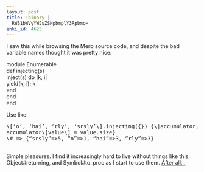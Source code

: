 ```yaml
---
layout: post
title: !binary |-
  RW51bWVyYWJsZSNpbmplY3Rpbmc=
enki_id: 4625
---
```


I saw this while browsing the Merb source code, and despite the bad
variable names thought it was pretty nice:

module Enumerable  
def injecting(s)  
inject(s) do \|k, i\|  
yield(k, i); k  
end  
end  
end

Use like:

<pre>
\[‘o’, ‘hai’, ‘rly’, ‘srsly’\].injecting({}) {\|accumulator, value\|
accumulator\[value\] = value.size}  
\# =&gt; {“srsly”=&gt;5, “o”=&gt;1, “hai”=&gt;3, “rly”=&gt;3}

</pre>
Simple pleasures. I find it increasingly hard to live without things
like this, Object\#returning, and Symbol\#to\_proc as I start to use
them. [After all…](http://www.paulgraham.com/power.html)
